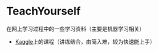 # TeachYourself
在网上学习过程中的一些学习资料（主要是机器学习相关）

- [Kaggle](https://www.kaggle.com/learn)上的课程（讲练结合，由简入难，较为快速能上手）
